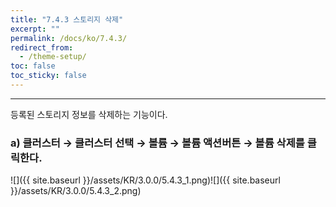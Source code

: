 ```yaml
---
title: "7.4.3 스토리지 삭제"
excerpt: ""
permalink: /docs/ko/7.4.3/
redirect_from:
  - /theme-setup/
toc: false
toc_sticky: false
---
```


---
등록된 스토리지 정보를 삭제하는 기능이다.

### a\) 클러스터 → 클러스터 선택 → 볼륨 → 볼륨 액션버튼 → 볼륨 삭제를 클릭한다.
![]({{ site.baseurl }}/assets/KR/3.0.0/5.4.3_1.png)![]({{ site.baseurl }}/assets/KR/3.0.0/5.4.3_2.png)
